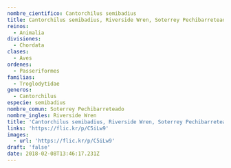 ```yaml
---
nombre_cientifico: Cantorchilus semibadius
title: Cantorchilus semibadius, Riverside Wren, Soterrey Pechibarreteado
reinos:
  - Animalia
divisiones:
  - Chordata
clases:
  - Aves
ordenes:
  - Passeriformes
familias:
  - Troglodytidae
generos:
  - Cantorchilus
especie: semibadius
nombre_comun: Soterrey Pechibarreteado
nombre_ingles: Riverside Wren
title: 'Cantorchilus semibadius, Riverside Wren, Soterrey Pechibarreteado'
links: 'https://flic.kr/p/C5iLw9'
images:
  - url: 'https://flic.kr/p/C5iLw9'
draft: 'false'
date: 2018-02-08T13:46:17.231Z
---
```


